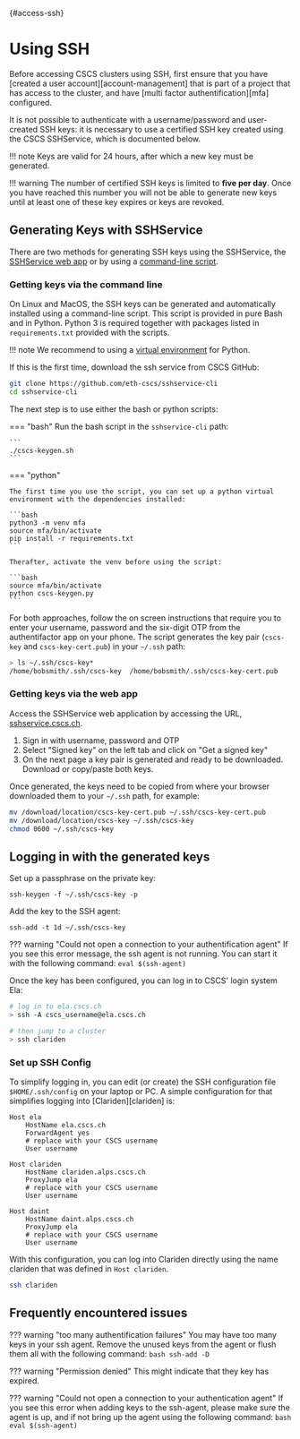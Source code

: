 [](){#access-ssh}
# Using SSH

Before accessing CSCS clusters using SSH, first ensure that you have [created a user account][account-management] that is part of a project that has access to the cluster, and have [multi factor authentification][mfa] configured.

It is not possible to authenticate with a username/password and user-created SSH keys: it is necessary to use a certified SSH key created using the CSCS SSHService, which is documented below.

!!! note
    Keys are valid for 24 hours, after which a new key must be generated.

!!! warning
    The number of certified SSH keys is limited to **five per day**.
    Once you have reached this number you will not be able to generate new keys until at least one of these key expires or keys are revoked.

## Generating Keys with SSHService

There are two methods for generating SSH keys using the SSHService, the [SSHService web app](https://sshservice.cscs.ch/) or by using a [command-line script](https://github.com/eth-cscs/sshservice-cli).

### Getting keys via the command line

On Linux and MacOS, the SSH keys can be generated and automatically installed using a command-line script.
This script is provided in pure Bash and in Python.
Python 3 is required together with packages listed in `requirements.txt` provided with the scripts.

!!! note
    We recommend to using a [virtual environment](https://user.cscs.ch/tools/interactive/python/#python-virtual-environments) for Python.

If this is the first time, download the ssh service from CSCS GitHub:

```bash
git clone https://github.com/eth-cscs/sshservice-cli
cd sshservice-cli
```

The next step is to use either the bash or python scripts:

=== "bash"
    Run the bash script in the `sshservice-cli` path:

    ```
    ./cscs-keygen.sh
    ```

=== "python"

    The first time you use the script, you can set up a python virtual environment with the dependencies installed:

    ```bash
    python3 -m venv mfa
    source mfa/bin/activate
    pip install -r requirements.txt
    ```

    Therafter, activate the venv before using the script:

    ```bash
    source mfa/bin/activate
    python cscs-keygen.py
    ```

For both approaches, follow the on screen instructions that require you to enter your username, password and the six-digit OTP from the authentifactor app on your phone.
The script generates the key pair (`cscs-key` and `cscs-key-cert.pub`) in your `~/.ssh` path:

```bash
> ls ~/.ssh/cscs-key*
/home/bobsmith/.ssh/cscs-key  /home/bobsmith/.ssh/cscs-key-cert.pub
```

### Getting keys via the web app

Access the SSHService web application by accessing the URL, [sshservice.cscs.ch](https://sshservice.cscs.ch).

1. Sign in with username, password and OTP
2. Select "Signed key" on the left tab and click on "Get a signed key"
3. On the next page a key pair is generated and ready to be downloaded. Download or copy/paste both keys.

Once generated, the keys need to be copied from where your browser downloaded them to your `~/.ssh` path, for example:
```bash
mv /download/location/cscs-key-cert.pub ~/.ssh/cscs-key-cert.pub
mv /download/location/cscs-key ~/.ssh/cscs-key
chmod 0600 ~/.ssh/cscs-key
```

## Logging in with the generated keys

Set up a passphrase on the private key:
```
ssh-keygen -f ~/.ssh/cscs-key -p
```

Add the key to the SSH agent:
```
ssh-add -t 1d ~/.ssh/cscs-key
```

??? warning "Could not open a connection to your authentification agent"
    If you see this error message, the ssh agent is not running.
    You can start it with the following command:
    ```
    eval $(ssh-agent)
    ```

Once the key has been configured, you can log in to CSCS' login system Ela:
```bash
# log in to ela.cscs.ch
> ssh -A cscs_username@ela.cscs.ch

# then jump to a cluster
> ssh clariden
```

### Set up SSH Config

To simplify logging in, you can edit (or create) the SSH configuration file `$HOME/.ssh/config` on your laptop or PC.
A simple configuration for that simplifies logging into [Clariden][clariden] is:

```
Host ela
    HostName ela.cscs.ch
    ForwardAgent yes
    # replace with your CSCS username
    User username

Host clariden
    HostName clariden.alps.cscs.ch
    ProxyJump ela
    # replace with your CSCS username
    User username

Host daint
    HostName daint.alps.cscs.ch
    ProxyJump ela
    # replace with your CSCS username
    User username
```

With this configuration, you can log into Clariden directly using the name clariden that was defined in `Host clariden`.

```bash
ssh clariden
```

## Frequently encountered issues

??? warning "too many authentification failures"
    You may have too many keys in your ssh agent.
    Remove the unused keys from the agent or flush them all with the following command:
    ```bash
    ssh-add -D
    ```

??? warning "Permission denied"
    This might indicate that they key has expired.


??? warning "Could not open a connection to your authentication agent"
    If you see this error when adding keys to the ssh-agent, please make sure the agent is up, and if not bring up the agent using the following command:
    ```bash
    eval $(ssh-agent)
    ```

